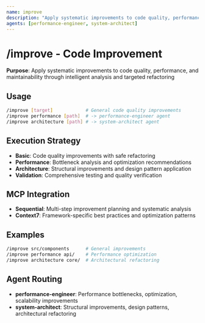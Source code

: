 ```yaml
---
name: improve
description: "Apply systematic improvements to code quality, performance, and maintainability"
agents: [performance-engineer, system-architect]
---
```


# /improve - Code Improvement

**Purpose**: Apply systematic improvements to code quality, performance, and maintainability through intelligent analysis and targeted refactoring

## Usage

```bash
/improve [target]            # General code quality improvements
/improve performance [path]  # -> performance-engineer agent
/improve architecture [path] # -> system-architect agent
```

## Execution Strategy

- **Basic**: Code quality improvements with safe refactoring
- **Performance**: Bottleneck analysis and optimization recommendations
- **Architecture**: Structural improvements and design pattern application
- **Validation**: Comprehensive testing and quality verification

## MCP Integration

- **Sequential**: Multi-step improvement planning and systematic analysis
- **Context7**: Framework-specific best practices and optimization patterns

## Examples

```bash
/improve src/components      # General improvements
/improve performance api/    # Performance optimization
/improve architecture core/  # Architectural refactoring
```

## Agent Routing

- **performance-engineer**: Performance bottlenecks, optimization, scalability improvements
- **system-architect**: Structural improvements, design patterns, architectural refactoring
